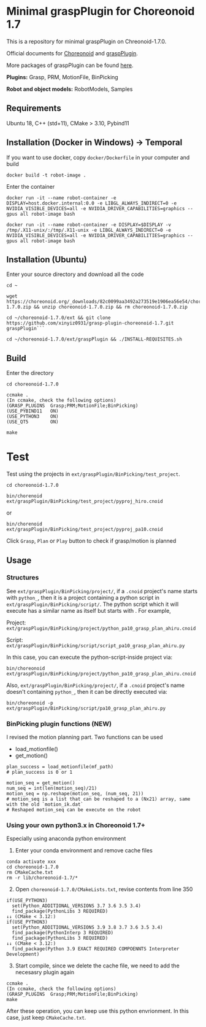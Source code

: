 # Minimal graspPlugin for Choreonoid 1.7

This is a repository for minimal graspPlugin on Chreonoid-1.7.0. 

Official documents for [Choreonoid](https://choreonoid.org/ja/documents/1.7/index.html) and [graspPlugin](http://www.hlab.sys.es.osaka-u.ac.jp/grasp/ja/node/311). 

More packages of graspPlugin can be found [here](https://github.com/kensuke-harada/graspPlugin). 

**Plugins:** Grasp, PRM, MotionFile, BinPicking

**Robot and object models:** RobotModels, Samples

## Requirements
Ubuntu 18, C++ (std+11), CMake > 3.10, Pybind11

## Installation (Docker in Windows) -> Temporal
If you want to use docker, copy `docker/Dockerfile` in your computer and build 
```
docker build -t robot-image .
```
Enter the container
```
docker run -it --name robot-container -e DISPLAY=host.docker.internal:0.0 -e LIBGL_ALWAYS_INDIRECT=0 -e NVIDIA_VISIBLE_DEVICES=all -e NVIDIA_DRIVER_CAPABILITIES=graphics --gpus all robot-image bash
```
```
docker run -it --name robot-container -e DISPLAY=$DISPLAY -v /tmp/.X11-unix/:/tmp/.X11-unix -e LIBGL_ALWAYS_INDIRECT=0 -e NVIDIA_VISIBLE_DEVICES=all -e NVIDIA_DRIVER_CAPABILITIES=graphics --gpus all robot-image bash
```


## Installation (Ubuntu)
Enter your source directory and download all the code

```
cd ~
```
```
wget https://choreonoid.org/_downloads/82c0099aa3492a273519e1906ea56e54/choreonoid-1.7.0.zip && unzip choreonoid-1.7.0.zip && rm choreonoid-1.7.0.zip
```
```
cd ~/choreonoid-1.7.0/ext && git clone https://github.com/xinyiz0931/grasp-plugin-choreonoid-1.7.git graspPlugin```
```
```
cd ~/choreonoid-1.7.0/ext/graspPlugin && ./INSTALL-REQUISITES.sh 
```

## Build
Enter the directory
```
cd choreonoid-1.7.0
```
```
ccmake .
(In ccmake, check the following options) 
(GRASP_PLUGINS  Grasp;PRM;MotionFile;BinPicking)
(USE_PYBIND11   ON)
(USE_PYTHON3    ON)
(USE_QT5        ON)
```
```
make
```
# Test
Test using the projects in `ext/graspPlugin/BinPicking/test_project`. 
```
cd choreonoid-1.7.0
```
```
bin/chorenoid ext/graspPlugin/BinPicking/test_project/pyproj_hiro.cnoid
```
or 
```
bin/chorenoid ext/graspPlugin/BinPicking/test_project/pyproj_pa10.cnoid
```
Click `Grasp`, `Plan` or `Play` button to check if grasp/motion is planned 

## Usage

### Structures

See `ext/graspPlugin/BinPicking/project/`, if a `.cnoid` project's name starts with `python_`, then it is a project containing a python script in `ext/graspPlugin/BinPicking/script/`. The python script which it will execute has a similar name as itself but starts with . For example, 

Project: `ext/graspPlugin/BinPicking/project/python_pa10_grasp_plan_ahiru.cnoid`

Script: `ext/graspPlugin/BinPicking/script/script_pa10_grasp_plan_ahiru.py`

In this case, you can execute the python-script-inside project via: 
```
bin/choreonoid ext/graspPlugin/BinPicking/project/python_pa10_grasp_plan_ahiru.cnoid
```

Also, `ext/graspPlugin/BinPicking/project/`, if a `.cnoid` project's name doesn't containing `python_`, then it can be directly executed via: 
```
bin/choreonoid -p ext/graspPlugin/BinPicking/script/pa10_grasp_plan_ahiru.py
```

### BinPicking plugin functions (NEW)

I revised the motion planning part. Two functions can be used

- load_motionfile()
- get_motion()

```
plan_success = load_motionfile(mf_path)
# plan_success is 0 or 1

motion_seq = get_motion()
num_seq = int(len(motion_seq)/21)
motion_seq = np.reshape(motion_seq, (num_seq, 21))
# motion_seq is a list that can be reshaped to a (Nx21) array, same with the old `motion_ik.dat`
# Reshaped motion_seq can be execute on the robot
```
### Using your own python3.x in Choreonoid 1.7+ 

Especially using anaconda python environment 

1. Enter your conda environment and remove cache files
```
conda activate xxx
cd choreonoid-1.7.0 
rm CMakeCache.txt
rm -r lib/choreonoid-1.7/*
```

2. Open `choreonoid-1.7.0/CMakeLists.txt`, revise contents from line 350
```
if(USE_PYTHON3)
  set(Python_ADDITIONAL_VERSIONS 3.7 3.6 3.5 3.4)
  find_package(PythonLibs 3 REQUIRED)
↓↓ (CMake < 3.12:)
if(USE_PYTHON3)
  set(Python_ADDITIONAL_VERSIONS 3.9 3.8 3.7 3.6 3.5 3.4)
  find_package(PythonInterp 3 REQUIRED)
  find_package(PythonLibs 3 REQUIRED)
↓↓ (CMake < 3.12:)
  find_package(Python 3.9 EXACT REQUIRED COMPOENNTS Interpreter Development)
```

3. Start compile, since we delete the cache file, we need to add the necesasry plugin again
```
ccmake .
(In ccmake, check the following options) 
(GRASP_PLUGINS  Grasp;PRM;MotionFile;BinPicking)
make
```
After these operation, you can keep use this python envrionment. In this case, just keep `CMakeCache.txt`. 
